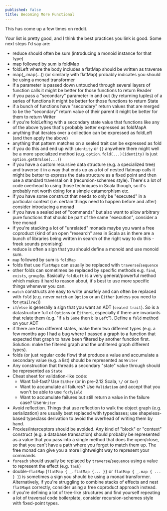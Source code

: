 ```yaml
---
published: false
title: Becoming More Functional
---
```

This has come up a few times on reddit.

Your list is pretty good, and I think the best practices you link is good. Some next steps I'd say are:

 * reduce should often be sum (introducing a monoid instance for that type)
 * map followed by sum is foldMap
 * foldLeft where the body includes a flatMap should be written as traverse
 * map(_.map(...)) (or similarly with flatMap) probably indicates you should be using a monad transformer
 * if a parameter is passed down untouched through several layers of function calls it might be better for those functions to return Reader
 * if you pass a "secondary" parameter in and out (by returning tuples) of a series of functions it might be better for those functions to return State
 * if a bunch of functions have "secondary" return values that are merged to be the "secondary" return value of their parent it might be better for them to return Writer
 * if you're foldLefting with a secondary state value that functions like any of the above types that's probably better expressed as foldMapA
 * anything that iterates over a collection can be expressed as foldLeft (and then apply the above)
 * anything that pattern matches on a sealed trait can be expressed as fold
 * if you do this and end up with `identity` or `{}` anywhere there might well be a more specialized method (e.g. `option.fold(...)(identity)` is just `option.getOrElse(...)`)
 * if you have a custom recursive data structure (e.g. a specialized tree) and traverse it in a way that ends up as a lot of nested flatmap calls it might be better to express the data structure as a fixed point and then use a standard traversal on it (recursion-schemes style). There's a lot of code overhead to using those techniques in Scala though, so it's probably not worth doing for a simple catamorphism etc.
 * if you have some construct that needs to only be "executed" in a particular context (i.e. certain things need to happen before and after) consider introducing a monad
 * if you have a sealed set of "commands" but also want to allow arbitrary pure functions that should be part of the same "execution", consider a free monad
 * if you're stacking a lot of "unrelated" monads maybe you want a free coproduct (kind of an open "research" area in Scala as in there are a bunch of libraries being written in search of the right way to do this - freek sounds promising)
 * reduce is often a sign that you should define a monoid and use monoid sum.
 * `map` followed by sum is `foldMap`
 * folds that use `flatMap`s can usually be replaced with `traverse`/`sequence`
 * other folds can sometimes be replaced by specific methods e.g. `find`, `exists`, `groupBy`. Basically `foldLeft` is a very general/powerful method which makes it hard to reason about, it's best to use more specific things whenever you can.
 * `match` constructs are easy to write unsafely and can often be replaced with `fold` (e.g. never `match` an `Option` or an `Either` (unless you need to for `@tailrec`))
 * `if`/`else` is generally a sign that you want an ADT (`sealed trait`). So is a datastructure full of `Option`s or `Either`s, especially if there are invariants that relate them (e.g. "if `a` is `Some` then `b` is `Left`"). Define a `fold` method on your ADT
 * if there are two different states, make them two different types (e.g. a few months ago I had a bug where I passed a graph to a function that expected that graph to have been filtered by another function first. Solution: make the filtered graph and the unfiltered graph different types).
 *  folds (or just regular code flow) that produce a value and accumulate a secondary value (e.g. a list) should be represented as `Writer`
 * Any construction that threads a secondary "state" value through should be represented as `State`
 * Cheat sheet for validation-like code:
   * Want fail-fast? Use `Either` (or in pre-2.12 Scala, `\/` or `Xor`)
   * Want to accumulate all failures? Use `Validation` and accept that you won't be able to use `for`/`yield`
   * Want to accumulate failures but still return a value in the failure case? Use `Writer`
 * Avoid reflection. Things that use reflection to walk the object graph (e.g. serialization) are usually best replaced with typeclasses; use shapeless-based typeclass derivation to avoid the overhead of writing them by hand.
 * Proxies/interceptors should be avoided. Any kind of "block" or "context" construct (e.g. a database transaction) should probably be represented as a value that you pass into a single method that does the open/close, so that you can't have a path where you forget to match them up. The free monad can give you a more lightweight way to represent your commands
 * `foreach` should usually be replaced by `traverse`/`sequence` using a value to represent the effect (e.g. `Task`)
 * double-`flatMap` (`flatMap { _.flatMap {... }}` or `flatMap { _.map { ... } }`) is sometimes a sign you should be using a monad transformer. Alternatively, if you're struggling to combine stacks of effects and nest `flatMap`s correctly, consider using a free coproduct approach instead.
 * if you're defining a lot of tree-like structures and find yourself repeating a lot of traversal code boilerplate, consider recursion-schemes style with fixed-point types.